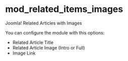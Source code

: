 # mod_related_items_images

Joomla! Related Articles with Images

You can configure the module with this options:

* Related Article Title
* Related Article Image (Intro or Full)
* Image Link
